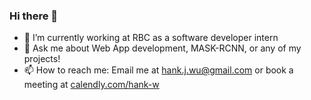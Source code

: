 ### Hi there 👋

- 🔭 I’m currently working at RBC as a software developer intern 
- 💬 Ask me about Web App development, MASK-RCNN, or any of my projects!
- 📫 How to reach me: Email me at hank.j.wu@gmail.com or book a meeting at [calendly.com/hank-w](calendly.com/hank-w)
